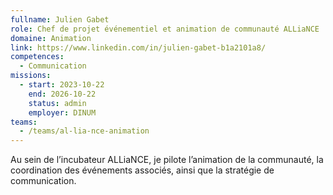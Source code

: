 ```yaml
---
fullname: Julien Gabet
role: Chef de projet événementiel et animation de communauté ALLiaNCE
domaine: Animation
link: https://www.linkedin.com/in/julien-gabet-b1a2101a8/
competences:
  - Communication
missions:
  - start: 2023-10-22
    end: 2026-10-22
    status: admin
    employer: DINUM
teams:
  - /teams/al-lia-nce-animation
---
```

Au sein de l’incubateur ALLiaNCE, je pilote l’animation de la communauté, la coordination des événements associés, ainsi que la stratégie de communication.